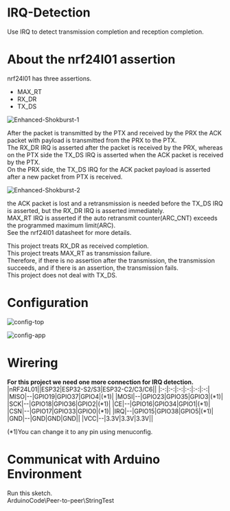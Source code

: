 # IRQ-Detection
Use IRQ to detect transmission completion and reception completion.   

# About the nrf24l01 assertion

nrf24l01 has three assertions.   
- MAX_RT   
- RX_DR   
- TX_DS   

![Enhanced-Shokburst-1](https://user-images.githubusercontent.com/6020549/216748353-9028e1c9-0ec3-45fa-a13e-bfeabb42db86.jpg)

After the packet is transmitted by the PTX and received by the PRX the ACK packet with payload is transmitted from the PRX to the PTX.   
The RX_DR IRQ is asserted after the packet is received by the PRX, whereas on the PTX side the TX_DS IRQ is asserted when the ACK packet is received by the PTX.   
On the PRX side, the TX_DS IRQ for the ACK packet payload is asserted after a new packet from PTX is received.   

![Enhanced-Shokburst-2](https://user-images.githubusercontent.com/6020549/216748358-5264affc-6f7c-4f44-b8b8-23e0e30ddef1.jpg)

the ACK packet is lost and a retransmission is needed before the TX_DS IRQ is asserted, but the RX_DR IRQ is asserted immediately.   
MAX_RT IRQ is asserted if the auto retransmit counter(ARC_CNT) exceeds the programmed maximum limit(ARC).   
See the nrf24l01 datasheet for more details.   

This project treats RX_DR as received completion.   
This project treats MAX_RT as transmission failure.   
Therefore, if there is no assertion after the transmission, the transmission succeeds, and if there is an assertion, the transmission fails.   
This project does not deal with TX_DS.

# Configuration   

![config-top](https://github.com/nopnop2002/esp-idf-mirf/assets/6020549/3aabd6f8-7477-4b71-b6c4-950d18402a87)

![config-app](https://github.com/nopnop2002/esp-idf-mirf/assets/6020549/01c6e755-05b1-43e7-90d5-c0eb063f5b82)

# Wirering
__For this project we need one more connection for IRQ detection.__   
|nRF24L01||ESP32|ESP32-S2/S3|ESP32-C2/C3/C6||
|:-:|:-:|:-:|:-:|:-:|:-:|
|MISO|--|GPIO19|GPIO37|GPIO4|(*1)|
|MOSI|--|GPIO23|GPIO35|GPIO3|(*1)|
|SCK|--|GPIO18|GPIO36|GPIO2|(*1)|
|CE|--|GPIO16|GPIO34|GPIO1|(*1)|
|CSN|--|GPIO17|GPIO33|GPIO0|(*1)|
|IRQ|--|GPIO15|GPIO38|GPIO5|(*1)|
|GND|--|GND|GND|GND||
|VCC|--|3.3V|3.3V|3.3V||

(*1)You can change it to any pin using menuconfig.   


# Communicat with Arduino Environment   
Run this sketch.   
ArduinoCode\Peer-to-peer\StringTest   
